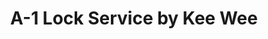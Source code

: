 ---
title: "A-1 Lock Service by Kee Wee"
url: /saint-paul/a-1-lock-service-by-kee-wee/
shop: locksmith
---